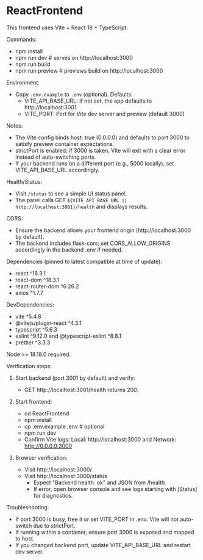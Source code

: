 # ReactFrontend

This frontend uses Vite + React 18 + TypeScript.

Commands:
- npm install
- npm run dev       # serves on http://localhost:3000
- npm run build
- npm run preview   # previews build on http://localhost:3000

Environment:
- Copy `.env.example` to `.env` (optional). Defaults:
  - VITE_API_BASE_URL: If not set, the app defaults to http://localhost:3001
  - VITE_PORT: Port for Vite dev server and preview (default 3000)

Notes:
- The Vite config binds host: true (0.0.0.0) and defaults to port 3000 to satisfy preview container expectations.
- strictPort is enabled; if 3000 is taken, Vite will exit with a clear error instead of auto-switching ports.
- If your backend runs on a different port (e.g., 5000 locally), set VITE_API_BASE_URL accordingly.

Health/Status:
- Visit `/status` to see a simple UI status panel.
- The panel calls GET `${VITE_API_BASE_URL || http://localhost:3001}/health` and displays results.

CORS:
- Ensure the backend allows your frontend origin (http://localhost:3000 by default).
- The backend includes flask-cors; set CORS_ALLOW_ORIGINS accordingly in the backend .env if needed.

Dependencies (pinned to latest compatible at time of update):
- react ^18.3.1
- react-dom ^18.3.1
- react-router-dom ^6.26.2
- axios ^1.7.7

DevDependencies:
- vite ^5.4.8
- @vitejs/plugin-react ^4.3.1
- typescript ^5.6.3
- eslint ^9.12.0 and @typescript-eslint ^8.8.1
- prettier ^3.3.3

Node >= 18.18.0 required.

Verification steps:
1) Start backend (port 3001 by default) and verify:
   - GET http://localhost:3001/health returns 200.

2) Start frontend:
   - cd ReactFrontend
   - npm install
   - cp .env.example .env   # optional
   - npm run dev
   - Confirm Vite logs: Local: http://localhost:3000 and Network: http://0.0.0.0:3000

3) Browser verification:
   - Visit http://localhost:3000/
   - Visit http://localhost:3000/status
     - Expect "Backend health: ok" and JSON from /health.
     - If error, open browser console and see logs starting with [Status] for diagnostics.

Troubleshooting:
- If port 3000 is busy, free it or set VITE_PORT in .env. Vite will not auto-switch due to strictPort.
- If running within a container, ensure port 3000 is exposed and mapped to host.
- If you changed backend port, update VITE_API_BASE_URL and restart dev server.
